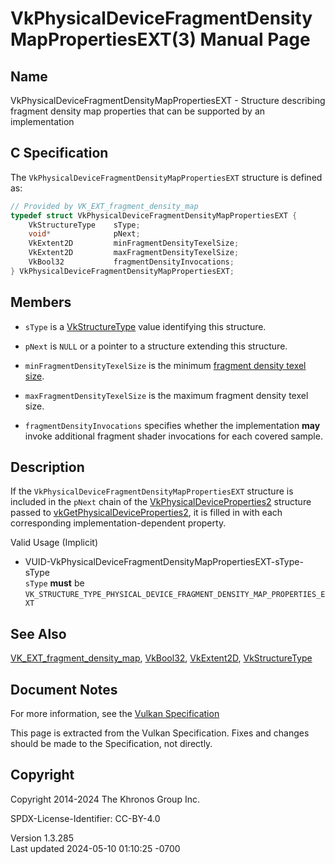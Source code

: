 # VkPhysicalDeviceFragmentDensityMapPropertiesEXT(3) Manual Page

## Name

VkPhysicalDeviceFragmentDensityMapPropertiesEXT - Structure describing
fragment density map properties that can be supported by an
implementation



## <a href="#_c_specification" class="anchor"></a>C Specification

The `VkPhysicalDeviceFragmentDensityMapPropertiesEXT` structure is
defined as:

``` c
// Provided by VK_EXT_fragment_density_map
typedef struct VkPhysicalDeviceFragmentDensityMapPropertiesEXT {
    VkStructureType    sType;
    void*              pNext;
    VkExtent2D         minFragmentDensityTexelSize;
    VkExtent2D         maxFragmentDensityTexelSize;
    VkBool32           fragmentDensityInvocations;
} VkPhysicalDeviceFragmentDensityMapPropertiesEXT;
```

## <a href="#_members" class="anchor"></a>Members

- `sType` is a [VkStructureType](https://registry.khronos.org/vulkan/specs/1.3-extensions/man/html/VkStructureType.html) value identifying
  this structure.

- `pNext` is `NULL` or a pointer to a structure extending this
  structure.

- <span id="limits-minFragmentDensityTexelSize"></span>
  `minFragmentDensityTexelSize` is the minimum <a
  href="https://registry.khronos.org/vulkan/specs/1.3-extensions/html/vkspec.html#glossary-fragment-density-texel-size"
  target="_blank" rel="noopener">fragment density texel size</a>.

- <span id="limits-maxFragmentDensityTexelSize"></span>
  `maxFragmentDensityTexelSize` is the maximum fragment density texel
  size.

- <span id="limits-fragmentDensityInvocations"></span>
  `fragmentDensityInvocations` specifies whether the implementation
  **may** invoke additional fragment shader invocations for each covered
  sample.

## <a href="#_description" class="anchor"></a>Description

If the `VkPhysicalDeviceFragmentDensityMapPropertiesEXT` structure is
included in the `pNext` chain of the
[VkPhysicalDeviceProperties2](https://registry.khronos.org/vulkan/specs/1.3-extensions/man/html/VkPhysicalDeviceProperties2.html)
structure passed to
[vkGetPhysicalDeviceProperties2](https://registry.khronos.org/vulkan/specs/1.3-extensions/man/html/vkGetPhysicalDeviceProperties2.html),
it is filled in with each corresponding implementation-dependent
property.

Valid Usage (Implicit)

- <a
  href="#VUID-VkPhysicalDeviceFragmentDensityMapPropertiesEXT-sType-sType"
  id="VUID-VkPhysicalDeviceFragmentDensityMapPropertiesEXT-sType-sType"></a>
  VUID-VkPhysicalDeviceFragmentDensityMapPropertiesEXT-sType-sType  
  `sType` **must** be
  `VK_STRUCTURE_TYPE_PHYSICAL_DEVICE_FRAGMENT_DENSITY_MAP_PROPERTIES_EXT`

## <a href="#_see_also" class="anchor"></a>See Also

[VK_EXT_fragment_density_map](https://registry.khronos.org/vulkan/specs/1.3-extensions/man/html/VK_EXT_fragment_density_map.html),
[VkBool32](https://registry.khronos.org/vulkan/specs/1.3-extensions/man/html/VkBool32.html), [VkExtent2D](https://registry.khronos.org/vulkan/specs/1.3-extensions/man/html/VkExtent2D.html),
[VkStructureType](https://registry.khronos.org/vulkan/specs/1.3-extensions/man/html/VkStructureType.html)

## <a href="#_document_notes" class="anchor"></a>Document Notes

For more information, see the <a
href="https://registry.khronos.org/vulkan/specs/1.3-extensions/html/vkspec.html#VkPhysicalDeviceFragmentDensityMapPropertiesEXT"
target="_blank" rel="noopener">Vulkan Specification</a>

This page is extracted from the Vulkan Specification. Fixes and changes
should be made to the Specification, not directly.

## <a href="#_copyright" class="anchor"></a>Copyright

Copyright 2014-2024 The Khronos Group Inc.

SPDX-License-Identifier: CC-BY-4.0

Version 1.3.285  
Last updated 2024-05-10 01:10:25 -0700
